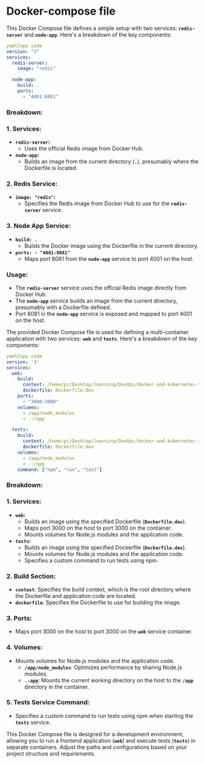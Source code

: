 # Docker-compose file

This Docker Compose file defines a simple setup with two services: **`redis-server`** and **`node-app`**. Here's a breakdown of the key components:

```yaml
yamlCopy code
version: "3"
services:
  redis-server:
    image: "redis"

  node-app:
    build: .
    ports:
      - "4001:8081"

```

### **Breakdown:**

### 1. **Services:**

- **`redis-server`:**
    - Uses the official Redis image from Docker Hub.
- **`node-app`:**
    - Builds an image from the current directory (**`.`**), presumably where the Dockerfile is located.

### 2. **Redis Service:**

- **`image: "redis"`:**
    - Specifies the Redis image from Docker Hub to use for the **`redis-server`** service.

### 3. **Node App Service:**

- **`build: .`**
    - Builds the Docker image using the Dockerfile in the current directory.
- **`ports: - "4001:8081"`**
    - Maps port 8081 from the **`node-app`** service to port 4001 on the host.

### **Usage:**

- The **`redis-server`** service uses the official Redis image directly from Docker Hub.
- The **`node-app`** service builds an image from the current directory, presumably with a Dockerfile defined.
- Port 8081 in the **`node-app`** service is exposed and mapped to port 4001 on the host.

The provided Docker Compose file is used for defining a multi-container application with two services: **`web`** and **`tests`**. Here's a breakdown of the key components:

```yaml
yamlCopy code
version: '3'
services:
  web:
    build:
      context: /home/pc/Desktop/learning/DevOps/docker-and-kubernetes-the-complete-guide/5. production grade workflow/frontend
      dockerfile: Dockerfile.dev
    ports:
      - "3000:3000"
    volumes:
      - /app/node_modules
      - .:/app

  tests:
    build:
      context: /home/pc/Desktop/learning/DevOps/docker-and-kubernetes-the-complete-guide/5. production grade workflow/frontend
      dockerfile: Dockerfile.dev
    volumes:
      - /app/node_modules
      - .:/app
    command: ["npm", "run", "test"]

```

### **Breakdown:**

### 1. **Services:**

- **`web`:**
    - Builds an image using the specified Dockerfile (**`Dockerfile.dev`**).
    - Maps port 3000 on the host to port 3000 on the container.
    - Mounts volumes for Node.js modules and the application code.
- **`tests`:**
    - Builds an image using the specified Dockerfile (**`Dockerfile.dev`**).
    - Mounts volumes for Node.js modules and the application code.
    - Specifies a custom command to run tests using npm.

### 2. **Build Section:**

- **`context`**: Specifies the build context, which is the root directory where the Dockerfile and application code are located.
- **`dockerfile`**: Specifies the Dockerfile to use for building the image.

### 3. **Ports:**

- Maps port 3000 on the host to port 3000 on the **`web`** service container.

### 4. **Volumes:**

- Mounts volumes for Node.js modules and the application code.
    - **`/app/node_modules`**: Optimizes performance by sharing Node.js modules.
    - **`.:app`**: Mounts the current working directory on the host to the **`/app`** directory in the container.

### 5. **Tests Service Command:**

- Specifies a custom command to run tests using npm when starting the **`tests`** service.

This Docker Compose file is designed for a development environment, allowing you to run a frontend application (**`web`**) and execute tests (**`tests`**) in separate containers. Adjust the paths and configurations based on your project structure and requirements.